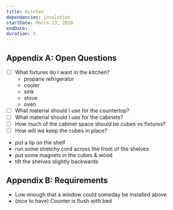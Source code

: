 ```yaml
---
title: Kitchen
dependencies: insulation
startDate: March 23, 2018
endDate:
duration: 3
---
```


## Appendix A: Open Questions

 - [ ] What fixtures do I want in the kitchen?
    - propane refrigerator
    - cooler
    - sink
    - stove
    - oven
 - [ ] What material should I use for the countertop?
 - [ ] What material should I use for the cabinets?
 - [ ] How much of the cabinet space should be cubes vs fixtures?
 - [ ] How will we keep the cubes in place?
  - put a lip on the shelf
   - run some stretchy cord across the front of the shelves
   - put some magnets in the cubes & wood
   - tilt the shelves slightly backwards

## Appendix B: Requirements

 - Low enough that a window could someday be installed above
 - (nice to have) Counter is flush with bed
